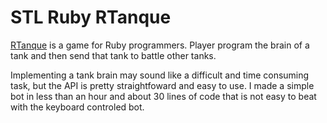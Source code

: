 # STL Ruby RTanque

[RTanque](https://github.com/awilliams/RTanque) is a game for Ruby programmers. Player program the brain of a tank and then send that tank to battle other tanks.

Implementing a tank brain may sound like a difficult and time consuming task, but the API is pretty straightfoward and easy to use. I made a simple bot in less than an hour and about 30 lines of code that is not easy to beat with the keyboard controled bot.


